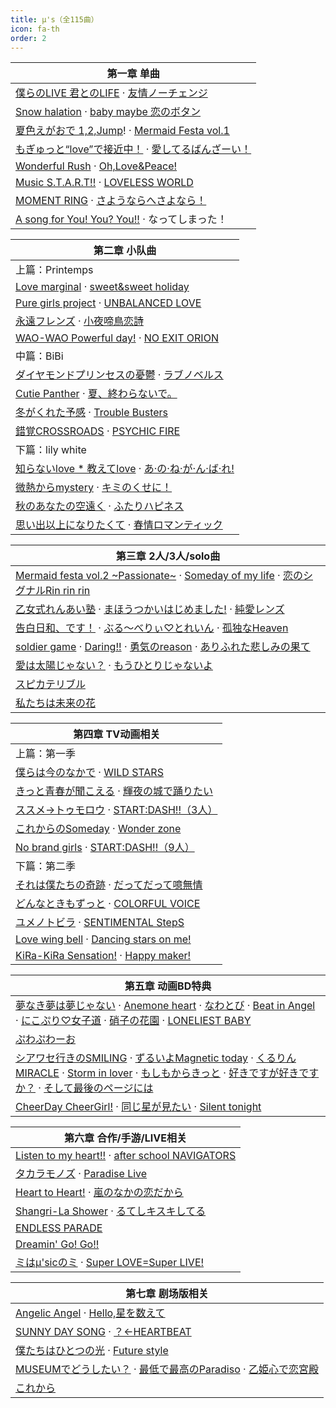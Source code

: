 ```yaml
---
title: μ's（全115曲）
icon: fa-th
order: 2
---
```


|第一章 单曲|
|-|
|[僕らのLIVE 君とのLIFE](2018/04/10/僕らのLIVE-君とのLIFE.html) · [友情ノーチェンジ](2018/04/09/友情ノーチェンジ.html)|
|[Snow halation](2018/04/08/Snow-halation.html) · [baby maybe 恋のボタン](2018/04/07/baby-maybe-恋のボタン.html)|
|[夏色えがおで 1,2,Jump](2018/04/06/夏色えがおで-1,2,Jump!.html)! · [Mermaid Festa vol.1](2018/04/05/Mermaid-Festa-vol.1.html)|
|[もぎゅっと“love”で接近中！](2018/04/04/もぎゅっと-love-で接近中.html) · [愛してるばんざーい！](2018/04/03/愛してるばんざーい.html)|
|[Wonderful Rush](2018/04/02/Wonderful-Rush.html) · [Oh,Love&Peace!](2018/04/01/Oh,Love&Peace!.html)|
|[Music S.T.A.R.T!!](2018/03/31/Music-S.T.A.R.T!!.html) · [LOVELESS WORLD](2018/03/30/LOVELESS-WORLD.html)|
|[MOMENT RING](2018/03/29/MOMENT-RING.html) · [さようならへさよなら！](2018/03/28/さようならへさよなら.html)|
|[A song for You! You? You!!](2017/09/05/A-song-for-You-You-You!!.html) · なってしまった！|

|第二章 小队曲|
|-|
|上篇：Printemps|
|[Love marginal](2018/03/27/Love-marginal.html) · [sweet&sweet holiday](2018/03/26/sweet&sweet-holiday.html)|
|[Pure girls project](2018/03/25/Pure-girls-project.html) · [UNBALANCED LOVE](2018/03/24/UNBALANCED-LOVE.html)|
|[永遠フレンズ](2018/03/23/永遠フレンズ.html) · [小夜啼鳥恋詩](2018/03/22/小夜啼鳥恋詩.html)|
|[WAO-WAO Powerful day!](2018/03/21/WAO-WAO-Powerful-day!.html) · [NO EXIT ORION](2018/03/20/NO-EXIT-ORION.html)|
|中篇：BiBi|
|[ダイヤモンドプリンセスの憂鬱](2018/03/19/ダイヤモンドプリンセスの憂鬱.html) · [ラブノベルス](2018/03/18/ラブノベルス.html)|
|[Cutie Panther](2018/03/17/Cutie-Panther.html) · [夏、終わらないで。](2018/03/16/夏-終わらないで.html)|
|[冬がくれた予感](2018/03/15/冬がくれた予感.html) · [Trouble Busters](2018/03/14/Trouble-Busters.html)|
|[錯覚CROSSROADS](2018/03/13/錯覚CROSSROADS.html) · [PSYCHIC FIRE](2018/03/12/PSYCHIC-FIRE.html)|
|下篇：lily white|
|[知らないlove * 教えてlove](2018/03/11/知らないlove-教えてlove.html) · [あ·の·ね·が·ん·ば·れ!](2018/03/10/あ-の-ね-が-ん-ば-れ!.html)|
|[微熱からmystery](2018/03/09/微熱からmystery.html) · [キミのくせに！](2018/03/08/キミのくせに.html)|
|[秋のあなたの空遠く](2018/03/07/秋のあなたの空遠く.html) · [ふたりハピネス](2018/03/06/ふたりハピネス.html)|
|[思い出以上になりたくて](2018/03/05/思い出以上になりたくて.html) · [春情ロマンティック](2018/03/04/春情ロマンティック.html)|

|第三章 2人/3人/solo曲|
|-|
|[Mermaid festa vol.2 ~Passionate~](2018/03/03/Mermaid-festa-vol.2-~Passionate~.html) · [Someday of my life](2018/03/02/Someday-of-my-life.html) · [恋のシグナルRin rin rin](2018/03/01/恋のシグナルRin-rin-rin.html)|
|[乙女式れんあい塾](2018/02/28/乙女式れんあい塾.html) · [まほうつかいはじめました!](2018/02/27/まほうつかいはじめました!.html) · [純愛レンズ](2018/02/26/純愛レンズ.html)|
|[告白日和、です！](2018/02/25/告白日和-です.html) · [ぶる～べりぃ♡とれいん](2018/02/24/ぶる-べりぃ-とれいん.html) · [孤独なHeaven](2018/02/23/孤独なHeaven.html)|
|[soldier game](2018/02/22/soldier-game.html) · [Daring!!](2018/02/21/Daring!!.html) · [勇気のreason](2018/02/20/勇気のreason.html) · [ありふれた悲しみの果て](2018/02/19/ありふれた悲しみの果て.html)|
|[愛は太陽じゃない？](2018/02/18/愛は太陽じゃない.html) · [もうひとりじゃないよ](2018/02/17/もうひとりじゃないよ.html)|
|[スピカテリブル](2018/02/16/スピカテリブル.html)|
|[私たちは未来の花](2018/02/15/私たちは未来の花.html)|

|第四章 TV动画相关|
|-|
|上篇：第一季|
|[僕らは今のなかで](2018/02/14/僕らは今のなかで.html) · [WILD STARS](2018/02/13/WILD-STARS.html)|
|[きっと青春が聞こえる](2018/02/12/きっと青春が聞こえる.html) · [輝夜の城で踊りたい](2018/02/11/輝夜の城で踊りたい.html)|
|[ススメ→トゥモロウ](2018/02/10/ススメ-トゥモロウ.html) · [START:DASH!!（3人）](2018/02/09/START-DASH!!-3人.html)|
|[これからのSomeday](2018/02/08/これからのSomeday.html) · [Wonder zone](2018/02/07/Wonder-zone.html)|
|[No brand girls](2018/02/06/No-brand-girls.html) · [START:DASH!!（9人）](2018/02/05/START-DASH!!-9人.html)|
|下篇：第二季|
|[それは僕たちの奇跡](2018/02/04/それは僕たちの奇跡.html) · [だってだって噫無情](2018/02/03/だってだって噫無情.html)|
|[どんなときもずっと](2018/02/02/どんなときもずっと.html) · [COLORFUL VOICE](2018/02/01/COLORFUL-VOICE.html)|
|[ユメノトビラ](2018/01/31/ユメノトビラ.html) · [SENTIMENTAL StepS](2018/01/30/SENTIMENTAL-StepS.html)|
|[Love wing bell](2018/01/29/Love-wing-bell.html) · [Dancing stars on me!](2018/01/28/Dancing-stars-on-me!.html)|
|[KiRa-KiRa Sensation!](2018/01/27/KiRa-KiRa-Sensation!.html) · [Happy maker!](2018/01/26/Happy-maker!.html)|

|第五章 动画BD特典|
|-|
|[夢なき夢は夢じゃない](2018/01/25/夢なき夢は夢じゃない.html) · [Anemone heart](2018/01/24/Anemone-heart.html) · [なわとび](2018/01/23/なわとび.html) · [Beat in Angel](2018/01/22/Beat-in-Angel.html) · [にこぷり♡女子道](2018/01/21/にこぷり-女子道.html) · [硝子の花園](2018/01/20/硝子の花園.html) · [LONELIEST BABY](2018/01/19/LONELIEST-BABY.html)|
|[ぷわぷわーお](2018/01/18/ぷわぷわーお.html)|
|[シアワセ行きのSMILING](2018/01/17/シアワセ行きのSMILING.html) · [ずるいよMagnetic today](2018/01/16/ずるいよMagnetic-today.html) · [くるりんMIRACLE](2018/01/15/くるりんMIRACLE.html) · [Storm in lover](2018/01/14/Storm-in-lover.html) · [もしもからきっと](2018/01/13/もしもからきっと.html) · [好きですが好きですか？](2018/01/12/好きですが好きですか.html) · [そして最後のページには](2018/01/11/そして最後のページには.html)|
|[CheerDay CheerGirl!](2018/01/10/CheerDay-CheerGirl!.html) · [同じ星が見たい](2018/01/09/同じ星が見たい.html) · [Silent tonight](2018/01/08/Silent-tonight.html)|

|第六章 合作/手游/LIVE相关|
|-|
|[Listen to my heart!!](2018/01/07/Listen-to-my-heart!!.html) · [after school NAVIGATORS](2018/01/06/after-school-NAVIGATORS.html)|
|[タカラモノズ](2018/01/05/タカラモノズ.html) · [Paradise Live](2018/01/04/Paradise-Live.html)|
|[Heart to Heart!](2018/01/03/Heart-to-Heart!.html) · [嵐のなかの恋だから](2018/01/02/嵐のなかの恋だから.html)|
|[Shangri-La Shower](2018/01/01/Shangri-La-Shower.html) · [るてしキスキしてる](2017/12/31/るてしキスキしてる.html)|
|[ENDLESS PARADE](2017/12/30/ENDLESS-PARADE.html)|
|[Dreamin' Go! Go!!](2017/12/29/Dreamin'-Go!-Go!!.html)|
|[ミはμ'sicのミ](2017/12/28/ミはμ'sicのミ.html) · [Super LOVE=Super LIVE!](2017/12/27/Super-LOVE=Super-LIVE!.html)|

|第七章 剧场版相关|
|-|
|[Angelic Angel](2017/12/26/Angelic-Angel.html) · [Hello,星を数えて](2017/12/25/Hello,星を数えて.html)|
|[SUNNY DAY SONG](2017/12/24/SUNNY-DAY-SONG.html) · [？←HEARTBEAT](2017/12/23/HEARTBEAT.html)|
|[僕たちはひとつの光](2017/12/22/僕たちはひとつの光.html) · [Future style](2017/12/21/Future-style.html)|
|[MUSEUMでどうしたい？](2017/12/20/MUSEUMでどうしたい.html) · [最低で最高のParadiso](2017/12/19/最低で最高のParadiso.html) · [乙姫心で恋宮殿](2017/12/18/乙姫心で恋宮殿.html)|
|[これから](2017/12/17/これから.html)|
